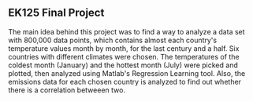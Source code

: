 ## EK125 Final Project
The main idea behind this project was to find a way to analyze a data set with 800,000 data points, which contains almost each country's  temperature values month by month, for the last century and a half. Six countries with different climates were chosen. The temperatures of the coldest month (January) and the hottest month (July) were picked and plotted, then analyzed using Matlab's Regression Learning tool. Also, the emissions data for each chosen country is analyzed to find out whether there is a correlation betweeen two.
